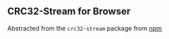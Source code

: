 ## CRC32-Stream for Browser 

Abstracted from the `crc32-stream` package from [npm](https://www.npmjs.com/package/crc32-stream)